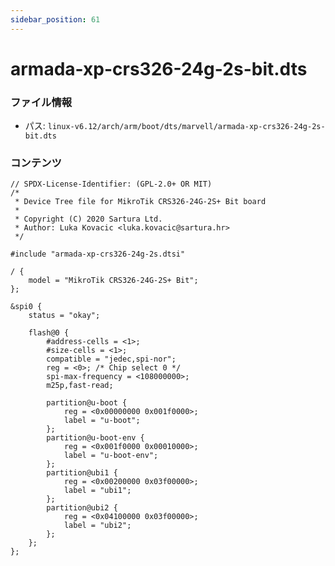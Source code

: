 ```yaml
---
sidebar_position: 61
---
```

# armada-xp-crs326-24g-2s-bit.dts

### ファイル情報

- パス: `linux-v6.12/arch/arm/boot/dts/marvell/armada-xp-crs326-24g-2s-bit.dts`

### コンテンツ

```dts
// SPDX-License-Identifier: (GPL-2.0+ OR MIT)
/*
 * Device Tree file for MikroTik CRS326-24G-2S+ Bit board
 *
 * Copyright (C) 2020 Sartura Ltd.
 * Author: Luka Kovacic <luka.kovacic@sartura.hr>
 */

#include "armada-xp-crs326-24g-2s.dtsi"

/ {
	model = "MikroTik CRS326-24G-2S+ Bit";
};

&spi0 {
	status = "okay";

	flash@0 {
		#address-cells = <1>;
		#size-cells = <1>;
		compatible = "jedec,spi-nor";
		reg = <0>; /* Chip select 0 */
		spi-max-frequency = <108000000>;
		m25p,fast-read;

		partition@u-boot {
			reg = <0x00000000 0x001f0000>;
			label = "u-boot";
		};
		partition@u-boot-env {
			reg = <0x001f0000 0x00010000>;
			label = "u-boot-env";
		};
		partition@ubi1 {
			reg = <0x00200000 0x03f00000>;
			label = "ubi1";
		};
		partition@ubi2 {
			reg = <0x04100000 0x03f00000>;
			label = "ubi2";
		};
	};
};

```
